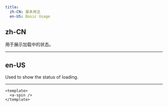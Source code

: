 ```yaml
title:
  zh-CN: 基本用法
  en-US: Basic Usage
```

## zh-CN

用于展示加载中的状态。

---

## en-US

Used to show the status of loading.

---

```vue
<template>
  <a-spin />
</template>
```
